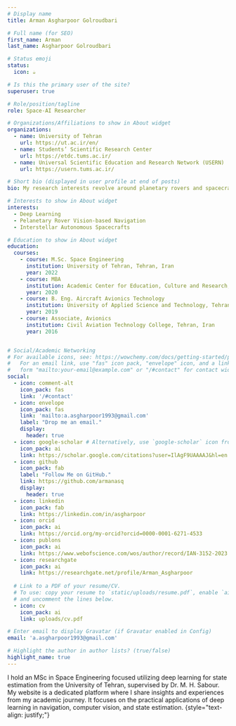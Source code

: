 ```yaml
---
# Display name
title: Arman Asgharpoor Golroudbari

# Full name (for SEO)
first_name: Arman
last_name: Asgharpoor Golroudbari

# Status emoji
status:
  icon: ☕️

# Is this the primary user of the site?
superuser: true

# Role/position/tagline
role: Space-AI Researcher

# Organizations/Affiliations to show in About widget
organizations:
  - name: University of Tehran
    url: https://ut.ac.ir/en/
  - name: Students’ Scientific Research Center
    url: https://etdc.tums.ac.ir/
  - name: Universal Scientific Education and Research Network (USERN)
    url: https://usern.tums.ac.ir/

# Short bio (displayed in user profile at end of posts)
bio: My research interests revolve around planetary rovers and spacecraft vision-based navigation.

# Interests to show in About widget
interests:
  - Deep Learning
  - Pelanetary Rover Vision-based Navigation
  - Interstellar Autonomous Spacecrafts

# Education to show in About widget
education:
  courses:
    - course: M.Sc. Space Engineering
      institution: University of Tehran, Tehran, Iran
      year: 2022
    - course: MBA
      institution: Academic Center for Education, Culture and Research, Tehran, Iran
      year: 2020
    - course: B. Eng. Aircraft Avionics Technology
      institution: University of Applied Science and Technology, Tehran, Iran
      year: 2019
    - course: Associate, Avionics
      institution: Civil Aviation Technology College, Tehran, Iran
      year: 2016


# Social/Academic Networking
# For available icons, see: https://wowchemy.com/docs/getting-started/page-builder/#icons
#   For an email link, use "fas" icon pack, "envelope" icon, and a link in the
#   form "mailto:your-email@example.com" or "/#contact" for contact widget.
social:
  - icon: comment-alt
    icon_pack: fas
    link: '/#contact'
  - icon: envelope
    icon_pack: fas
    link: 'mailto:a.asgharpoor1993@gmail.com'
    label: "Drop me an email."
    display:
      header: true
  - icon: google-scholar # Alternatively, use `google-scholar` icon from `ai` icon pack
    icon_pack: ai
    link: https://scholar.google.com/citations?user=IlAgF9UAAAAJ&hl=en
  - icon: github
    icon_pack: fab
    label: "Follow Me on GitHub."
    link: https://github.com/armanasq
    display:
      header: true
  - icon: linkedin
    icon_pack: fab
    link: https://linkedin.com/in/asgharpoor
  - icon: orcid 
    icon_pack: ai
    link: https://orcid.org/my-orcid?orcid=0000-0001-6271-4533
  - icon: publons 
    icon_pack: ai
    link: https://www.webofscience.com/wos/author/record/IAN-3152-2023
  - icon: researchgate 
    icon_pack: ai
    link: https://researchgate.net/profile/Arman_Asgharpoor
  
  # Link to a PDF of your resume/CV.
  # To use: copy your resume to `static/uploads/resume.pdf`, enable `ai` icons in `params.yaml`,
  # and uncomment the lines below.
  - icon: cv
    icon_pack: ai
    link: uploads/cv.pdf

# Enter email to display Gravatar (if Gravatar enabled in Config)
email: 'a.asgharpoor1993@gmail.com'

# Highlight the author in author lists? (true/false)
highlight_name: true
---
```


I hold an MSc in Space Engineering focused utilizing deep learning for state estimation from the University of Tehran, supervised by Dr. M. H. Sabour. <br>
My website is a dedicated platform where I share insights and experiences from my academic journey. It focuses on the practical applications of deep learning in navigation, computer vision, and state estimation.
{style="text-align: justify;"}
